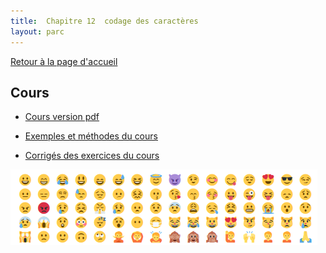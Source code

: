 ```yaml
---
title:  Chapitre 12  codage des caractères
layout: parc
---
```






[Retour à la page d'accueil](https://parc-nsi.github.io/premiere-nsi/index.html)






## Cours 

* [Cours version pdf](chapitre12/cours/NSI-CodageCaracteres-2020V1.pdf)
* [Exemples et méthodes du cours ](https://notebook.basthon.fr/?ipynb=%257B%2522path%2522%253A%2522Untitled.ipynb%2522%252C%2522name%2522%253A%2522Untitled.ipynb%2522%252C%2522content%2522%253A%257B%2522cells%2522%253A%255B%257B%2522metadata%2522%253A%257B%257D%252C%2522cell_type%2522%253A%2522markdown%2522%252C%2522source%2522%253A%2522%2523%2520Pr%25C3%25A9ambule%2522%257D%252C%257B%2522metadata%2522%253A%257B%257D%252C%2522cell_type%2522%253A%2522markdown%2522%252C%2522source%2522%253A%2522%2523%2523%2520Ce%2520fichier%2520%2520est%2520un%2520notebook%2520Python.%255Cn%255CnIl%2520comporte%2520deux%2520types%2520de%2520cellules%2520%253A%255Cn%255Cn*%2520les%2520cellules%2520d%27%25C3%25A9dition%2520dans%2520lesquelles%2520vous%2520pouvez%2520saisir%2520du%2520texte%2520%25C3%25A9ventuellement%2520enrichi%2520de%2520mises%2520en%2520formes%2520ou%2520de%2520liens%2520hypertextes%2520avec%2520la%2520syntaxe%2520du%2520langage%2520HTML%2520simplifi%25C3%25A9%2520qui%2520s%27appelle%2520Markdown.%2520Voir%2520http%253A%252F%252Fdaringfireball.net%252Fprojects%252Fmarkdown%252F%2520pour%2520la%2520syntaxe%2520de%2520Markdown.%255Cn%255Cn*%2520les%2520cellules%2520de%2520code%2520o%25C3%25B9%2520l%27on%2520peut%2520saisir%2520du%2520code%2520Python3%2520puis%2520le%2520faire%2520ex%25C3%25A9cuter%2520avec%2520la%2520combinaison%2520de%2520touches%2520%2560CTRL%2520%252B%2520RETURN%2560%255Cn%255CnUne%2520cellule%2520peut%2520%25C3%25AAtre%2520%25C3%25A9dit%25C3%25A9e%2520%2520de%2520deux%2520fa%25C3%25A7ons%2520diff%25C3%25A9rentes%2520%253A%255Cn%255Cn*%2520en%2520mode%2520_commande_%2520lorsqu%27on%2520clique%2520sur%2520sa%2520marge%2520gauche%2520qui%2520est%2520surlign%25C3%25A9e%2520alors%2520en%2520bleu%252C%2520on%2520peut%2520alors%2520%2520%253A%255Cn%255Cn%2520%2520%2520%2520-%2520changer%2520le%2520type%2520de%2520la%2520cellule%2520en%2520appuyant%2520sur%2520%2560m%2560%2520pour%2520passer%2520en%2520cellule%2520Markdown%2520ou%2520sur%2520%2560y%2560%2520pour%2520passer%2520en%2520cellule%2520de%2520code%255Cn%2520%2520%2520%2520%255Cn%2520%2520%2520%2520-%2520ins%25C3%25A9rer%2520une%2520cellule%2520juste%2520au-dessus%2520en%2520appuyant%2520sur%2520%2560a%2560%255Cn%2520%2520%2520%2520%255Cn%2520%2520%2520%2520-%2520ins%25C3%25A9rer%2520une%2520cellule%2520juste%2520en-dessous%2520en%2520appuyant%2520sur%2520%2560b%2560%255Cn%2520%2520%2520%2520%255Cn%2520%2520%2520%2520-%2520couper%2520la%2520cellule%2520en%2520appuyant%2520sur%2520%2560x%2560%2520etc%2520...%255Cn%2520%2520%2520%2520%255Cn*%2520en%2520mode%2520_%25C3%25A9dition_%2520lorsqu%27on%2520clique%2520sur%2520l%27int%25C3%25A9rieur%2520de%2520la%2520cellule.%255Cn%255CnL%27aide%2520compl%25C3%25A8te%2520sur%2520les%2520raccourcis%2520claviers%2520est%2520accessible%2520depuis%2520le%2520bouton%2520%2560Help%2560%2520dans%2520la%2520barre%2520d%27outils%2520ci-dessus.%255Cn%2522%257D%252C%257B%2522metadata%2522%253A%257B%257D%252C%2522cell_type%2522%253A%2522markdown%2522%252C%2522source%2522%253A%2522%2523%2520Cha%25C3%25AEnes%2520de%2520caract%25C3%25A8res%2520en%2520Python%2522%257D%252C%257B%2522metadata%2522%253A%257B%257D%252C%2522cell_type%2522%253A%2522markdown%2522%252C%2522source%2522%253A%2522Pdf%2520du%2520cours%2520%253A%2520%253Chttps%253A%252F%252Fparc-nsi.github.io%252Fpremiere-nsi%252Fchapitre12%252Fcours%252FNSI-CodageCaracteres-2020V1.pdf%253E%2522%257D%252C%257B%2522metadata%2522%253A%257B%257D%252C%2522cell_type%2522%253A%2522markdown%2522%252C%2522source%2522%253A%2522%2523%2523%25201%2520ou%2520%271%27%2520%253F%2522%257D%252C%257B%2522metadata%2522%253A%257B%257D%252C%2522cell_type%2522%253A%2522markdown%2522%252C%2522source%2522%253A%2522Variable%2520de%2520type%2520%2560int%2560%2520%2522%257D%252C%257B%2522metadata%2522%253A%257B%2522trusted%2522%253Afalse%257D%252C%2522cell_type%2522%253A%2522code%2522%252C%2522source%2522%253A%2522a%2520%253D%25201%2522%252C%2522execution_count%2522%253A1%252C%2522outputs%2522%253A%255B%255D%257D%252C%257B%2522metadata%2522%253A%257B%2522trusted%2522%253Afalse%257D%252C%2522cell_type%2522%253A%2522code%2522%252C%2522source%2522%253A%2522type%2528a%2529%2522%252C%2522execution_count%2522%253A2%252C%2522outputs%2522%253A%255B%257B%2522data%2522%253A%257B%257D%252C%2522execution_count%2522%253A2%252C%2522metadata%2522%253A%257B%257D%252C%2522output_type%2522%253A%2522execute_result%2522%257D%255D%257D%252C%257B%2522metadata%2522%253A%257B%257D%252C%2522cell_type%2522%253A%2522markdown%2522%252C%2522source%2522%253A%2522Variable%2520de%2520type%2520%2560str%2560%2522%257D%252C%257B%2522metadata%2522%253A%257B%2522trusted%2522%253Afalse%257D%252C%2522cell_type%2522%253A%2522code%2522%252C%2522source%2522%253A%2522b%2520%253D%2520str%2528a%2529%2522%252C%2522execution_count%2522%253A3%252C%2522outputs%2522%253A%255B%255D%257D%252C%257B%2522metadata%2522%253A%257B%2522trusted%2522%253Afalse%257D%252C%2522cell_type%2522%253A%2522code%2522%252C%2522source%2522%253A%2522b%252C%2520type%2528b%2529%2522%252C%2522execution_count%2522%253A4%252C%2522outputs%2522%253A%255B%257B%2522data%2522%253A%257B%257D%252C%2522execution_count%2522%253A4%252C%2522metadata%2522%253A%257B%257D%252C%2522output_type%2522%253A%2522execute_result%2522%257D%255D%257D%252C%257B%2522metadata%2522%253A%257B%257D%252C%2522cell_type%2522%253A%2522markdown%2522%252C%2522source%2522%253A%2522%2523%2523%2520Longueur%2520d%27une%2520cha%25C3%25AEne%2520de%2520caract%25C3%25A8res%2522%257D%252C%257B%2522metadata%2522%253A%257B%2522trusted%2522%253Afalse%257D%252C%2522cell_type%2522%253A%2522code%2522%252C%2522source%2522%253A%2522len%2528b%2529%252C%2520len%2528%27un%27%2529%252C%2520len%2528%27%27%2529%2522%252C%2522execution_count%2522%253A5%252C%2522outputs%2522%253A%255B%257B%2522data%2522%253A%257B%257D%252C%2522execution_count%2522%253A5%252C%2522metadata%2522%253A%257B%257D%252C%2522output_type%2522%253A%2522execute_result%2522%257D%255D%257D%252C%257B%2522metadata%2522%253A%257B%257D%252C%2522cell_type%2522%253A%2522markdown%2522%252C%2522source%2522%253A%2522Acc%25C3%25A8s%2520aux%2520caract%25C3%25A8res%2520et%2520slicing%2522%257D%252C%257B%2522metadata%2522%253A%257B%2522trusted%2522%253Afalse%257D%252C%2522cell_type%2522%253A%2522code%2522%252C%2522source%2522%253A%2522chaine%2520%253D%2520%27XYT%27%2522%252C%2522execution_count%2522%253A6%252C%2522outputs%2522%253A%255B%255D%257D%252C%257B%2522metadata%2522%253A%257B%2522trusted%2522%253Afalse%257D%252C%2522cell_type%2522%253A%2522code%2522%252C%2522source%2522%253A%2522chaine%2522%252C%2522execution_count%2522%253A7%252C%2522outputs%2522%253A%255B%257B%2522data%2522%253A%257B%257D%252C%2522execution_count%2522%253A7%252C%2522metadata%2522%253A%257B%257D%252C%2522output_type%2522%253A%2522execute_result%2522%257D%255D%257D%252C%257B%2522metadata%2522%253A%257B%257D%252C%2522cell_type%2522%253A%2522markdown%2522%252C%2522source%2522%253A%2522Premier%252C%2520deuxi%25C3%25A8me%252C%2520dernier%2520caract%25C3%25A8res%2522%257D%252C%257B%2522metadata%2522%253A%257B%2522trusted%2522%253Afalse%257D%252C%2522cell_type%2522%253A%2522code%2522%252C%2522source%2522%253A%2522chaine%255B0%255D%252C%2520chaine%255B1%255D%252C%2520chaine%255Blen%2528chaine%2529-1%255D%2522%252C%2522execution_count%2522%253A8%252C%2522outputs%2522%253A%255B%257B%2522data%2522%253A%257B%257D%252C%2522execution_count%2522%253A8%252C%2522metadata%2522%253A%257B%257D%252C%2522output_type%2522%253A%2522execute_result%2522%257D%255D%257D%252C%257B%2522metadata%2522%253A%257B%257D%252C%2522cell_type%2522%253A%2522markdown%2522%252C%2522source%2522%253A%2522Dernier%252C%2520avant-dernier%252C%2520premier%2520caract%25C3%25A8re%2520avec%2520les%2520index%2520n%25C3%25A9gatifs%2522%257D%252C%257B%2522metadata%2522%253A%257B%2522trusted%2522%253Afalse%257D%252C%2522cell_type%2522%253A%2522code%2522%252C%2522source%2522%253A%2522chaine%255B-1%255D%252C%2520chaine%255B-2%255D%252C%2520chaine%255B-len%2528chaine%2529%255D%2522%252C%2522execution_count%2522%253A9%252C%2522outputs%2522%253A%255B%257B%2522data%2522%253A%257B%257D%252C%2522execution_count%2522%253A9%252C%2522metadata%2522%253A%257B%257D%252C%2522output_type%2522%253A%2522execute_result%2522%257D%255D%257D%252C%257B%2522metadata%2522%253A%257B%257D%252C%2522cell_type%2522%253A%2522markdown%2522%252C%2522source%2522%253A%2522Tranches%2520%253A%2520%255Cn*%2520entre%2520les%2520index%25201%2520incluset%25203%2520exclu%255Cn*%2520cha%25C3%25AEne%2520invers%25C3%25A9e%2522%257D%252C%257B%2522metadata%2522%253A%257B%2522trusted%2522%253Afalse%257D%252C%2522cell_type%2522%253A%2522code%2522%252C%2522source%2522%253A%2522chaine%255B1%253A3%255D%252C%2520chaine%255B-1%253A-len%2528chaine%2529%253A-1%255D%2522%252C%2522execution_count%2522%253A10%252C%2522outputs%2522%253A%255B%257B%2522data%2522%253A%257B%257D%252C%2522execution_count%2522%253A10%252C%2522metadata%2522%253A%257B%257D%252C%2522output_type%2522%253A%2522execute_result%2522%257D%255D%257D%252C%257B%2522metadata%2522%253A%257B%257D%252C%2522cell_type%2522%253A%2522markdown%2522%252C%2522source%2522%253A%2522%2523%2523%2520Parcours%2520d%27une%2520cha%25C3%25AEne%2520%253A%255Cn%255Cn*%2520par%2520index%2522%257D%252C%257B%2522metadata%2522%253A%257B%2522trusted%2522%253Afalse%257D%252C%2522cell_type%2522%253A%2522code%2522%252C%2522source%2522%253A%2522for%2520k%2520in%2520range%2528len%2528chaine%2529%2529%253A%255Cn%2520%2520%2520%2520print%2528chaine%255Bk%255D%2529%2522%252C%2522execution_count%2522%253A12%252C%2522outputs%2522%253A%255B%255D%257D%252C%257B%2522metadata%2522%253A%257B%257D%252C%2522cell_type%2522%253A%2522markdown%2522%252C%2522source%2522%253A%2522*%2520par%2520valeurs%2522%257D%252C%257B%2522metadata%2522%253A%257B%2522trusted%2522%253Afalse%257D%252C%2522cell_type%2522%253A%2522code%2522%252C%2522source%2522%253A%2522for%2520c%2520in%2520chaine%253A%255Cn%2520%2520%2520%2520print%2528c%2529%2522%252C%2522execution_count%2522%253A13%252C%2522outputs%2522%253A%255B%255D%257D%252C%257B%2522metadata%2522%253A%257B%257D%252C%2522cell_type%2522%253A%2522markdown%2522%252C%2522source%2522%253A%2522%2523%2523%2520Concat%25C3%25A9nation%2520de%2520cha%25C3%25AEnes%2522%257D%252C%257B%2522metadata%2522%253A%257B%2522trusted%2522%253Afalse%257D%252C%2522cell_type%2522%253A%2522code%2522%252C%2522source%2522%253A%2522a%252C%2520b%252C%2520c%2520%253D%2520%27belle%27%252C%27-%27%252C%27ile%27%2522%252C%2522execution_count%2522%253A14%252C%2522outputs%2522%253A%255B%255D%257D%252C%257B%2522metadata%2522%253A%257B%2522trusted%2522%253Afalse%257D%252C%2522cell_type%2522%253A%2522code%2522%252C%2522source%2522%253A%2522a%2520%252B%2520b%2520%252B%2520c%2522%252C%2522execution_count%2522%253A15%252C%2522outputs%2522%253A%255B%257B%2522data%2522%253A%257B%257D%252C%2522execution_count%2522%253A15%252C%2522metadata%2522%253A%257B%257D%252C%2522output_type%2522%253A%2522execute_result%2522%257D%255D%257D%252C%257B%2522metadata%2522%253A%257B%257D%252C%2522cell_type%2522%253A%2522markdown%2522%252C%2522source%2522%253A%2522%2523%2523%2520M%25C3%25A9thodes%2520de%2520chaines%2520de%2520caract%25C3%25A8res%2522%257D%252C%257B%2522metadata%2522%253A%257B%2522trusted%2522%253Afalse%257D%252C%2522cell_type%2522%253A%2522code%2522%252C%2522source%2522%253A%2522a%2520%253D%2520%27un%2520beau%2520marin%27%2522%252C%2522execution_count%2522%253A19%252C%2522outputs%2522%253A%255B%255D%257D%252C%257B%2522metadata%2522%253A%257B%2522trusted%2522%253Afalse%257D%252C%2522cell_type%2522%253A%2522code%2522%252C%2522source%2522%253A%2522a.find%2528%27beau%27%2529%2522%252C%2522execution_count%2522%253A20%252C%2522outputs%2522%253A%255B%257B%2522data%2522%253A%257B%257D%252C%2522execution_count%2522%253A20%252C%2522metadata%2522%253A%257B%257D%252C%2522output_type%2522%253A%2522execute_result%2522%257D%255D%257D%252C%257B%2522metadata%2522%253A%257B%2522trusted%2522%253Afalse%257D%252C%2522cell_type%2522%253A%2522code%2522%252C%2522source%2522%253A%2522a.replace%2528%27b%27%252C%27v%27%2529%2522%252C%2522execution_count%2522%253A21%252C%2522outputs%2522%253A%255B%257B%2522data%2522%253A%257B%257D%252C%2522execution_count%2522%253A21%252C%2522metadata%2522%253A%257B%257D%252C%2522output_type%2522%253A%2522execute_result%2522%257D%255D%257D%252C%257B%2522metadata%2522%253A%257B%2522trusted%2522%253Afalse%257D%252C%2522cell_type%2522%253A%2522code%2522%252C%2522source%2522%253A%2522a.upper%2528%2529%2522%252C%2522execution_count%2522%253A22%252C%2522outputs%2522%253A%255B%257B%2522data%2522%253A%257B%257D%252C%2522execution_count%2522%253A22%252C%2522metadata%2522%253A%257B%257D%252C%2522output_type%2522%253A%2522execute_result%2522%257D%255D%257D%252C%257B%2522metadata%2522%253A%257B%2522trusted%2522%253Afalse%257D%252C%2522cell_type%2522%253A%2522code%2522%252C%2522source%2522%253A%2522%27un%2520beau%2520marin%27.replace%2528%27%2520%27%252C%2520%27%27%2529%2522%252C%2522execution_count%2522%253A23%252C%2522outputs%2522%253A%255B%257B%2522data%2522%253A%257B%257D%252C%2522execution_count%2522%253A23%252C%2522metadata%2522%253A%257B%257D%252C%2522output_type%2522%253A%2522execute_result%2522%257D%255D%257D%252C%257B%2522metadata%2522%253A%257B%257D%252C%2522cell_type%2522%253A%2522markdown%2522%252C%2522source%2522%253A%2522Liste%2520des%2520m%25C3%25A9thodes%2520de%2520l%27objet%2520%2560a%2560%2522%257D%252C%257B%2522metadata%2522%253A%257B%2522trusted%2522%253Afalse%257D%252C%2522cell_type%2522%253A%2522code%2522%252C%2522source%2522%253A%2522dir%2528a%2529%2522%252C%2522execution_count%2522%253A24%252C%2522outputs%2522%253A%255B%257B%2522data%2522%253A%257B%257D%252C%2522execution_count%2522%253A24%252C%2522metadata%2522%253A%257B%257D%252C%2522output_type%2522%253A%2522execute_result%2522%257D%255D%257D%255D%252C%2522metadata%2522%253A%257B%2522kernelspec%2522%253A%257B%2522display_name%2522%253A%2522Python%25203%2522%252C%2522language%2522%253A%2522python%2522%252C%2522name%2522%253A%2522python3%2522%257D%252C%2522language_info%2522%253A%257B%2522codemirror_mode%2522%253A%257B%2522name%2522%253A%2522ipython%2522%252C%2522version%2522%253A3%257D%252C%2522file_extension%2522%253A%2522.py%2522%252C%2522mimetype%2522%253A%2522text%252Fx-python%2522%252C%2522name%2522%253A%2522python%2522%252C%2522nbconvert_exporter%2522%253A%2522python%2522%252C%2522pygments_lexer%2522%253A%2522ipython3%2522%252C%2522version%2522%253A%25223.8.5%2522%257D%257D%252C%2522nbformat%2522%253A4%252C%2522nbformat_minor%2522%253A2%257D%257D)
  
* [Corrigés des exercices du cours](chapitre12/cours/ressources/Corriges_Codage_Caracteres.html)



![Emojis, caractères de points de codes entre U+1F600 et U+1F64F](chapitre12/cours/images/emojis.png)